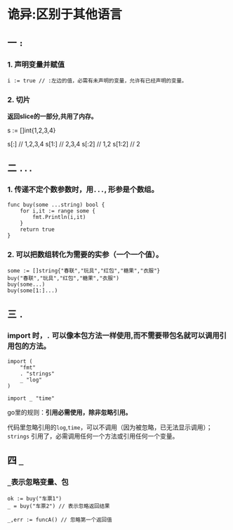 # 诡异:区别于其他语言

## 一 `:`

### 1. 声明变量并赋值

```
i := true // :左边的值，必需有未声明的变量，允许有已经声明的变量。
```

### 2. 切片

__返回slice的一部分,共用了内存。__

s := []int{1,2,3,4}

s[:] // 1,2,3,4
s[1:] // 2,3,4
s[:2] // 1,2
s[1:2] // 2

## 二 `...`

### 1. 传递不定个数参数时，用`...`, 形参是个数组。

```
func buy(some ...string) bool {
	for i,it := range some {
		fmt.Println(i,it)
	}
	return true
}
```

### 2. 可以把数组转化为需要的实参（一个一个值）。

```
some := []string{"春联","玩具","红包","糖果","衣服"}
buy("春联","玩具","红包","糖果","衣服")
buy(some...)
buy(some[1:]...)
```

## 三 `.`

### import 时，`.` 可以像本包方法一样使用,而不需要带包名就可以调用引用包的方法。

```
import (
	"fmt"
	. "strings"
	_ "log"
)

import _ "time"
```

go里的规则：__引用必需使用，除非忽略引用。__

代码里忽略引用的`log`,`time`，可以不调用（因为被忽略，已无法显示调用）；
`strings` 引用了，必需调用任何一个方法或引用任何一个变量。


## 四 `_`

### `_`表示忽略变量、包

```
ok := buy("车票1")
_ = buy("车票2") // 表示忽略返回结果

_,err := funcA() // 忽略第一个返回值
```

